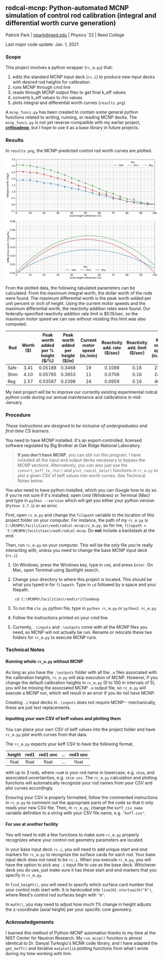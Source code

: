 ## rodcal-mcnp: Python-automated MCNP simulation of control rod calibration (integral and differential worth curve generation) 

Patrick Park | <ppark@reed.edu> | Physics '22 | Reed College

Last major code update: Jan. 1, 2021

### Scope

This project involves a python wrapper (`rc_m.py`) that:
1. edits the standard MCNP input deck (`rc.i`) to produce new input decks with desired rod heights for calibration
2. runs MCNP through cmd line
3. reads through MCNP output files to get final k_eff values
4. converts k_eff values to rho values 
5. plots integral and differential worth curves (`results.png`)

A `mcnp_funcs.py` has been created to contain some general python functions related to writing, running, or reading MCNP decks. 
The `mcnp_funcs.py` is not yet reverse-compatible with my earlier project, [**critloadexp**](https:/github.com/patrickpark910/critloadexp),
but I hope to use it as a base library in future projects.

### Results 

In `results.png`, the MCNP-predicted control rod worth curves are plotted. 

![Result figure produced](https://github.com/patrickpark910/rodcal-mcnp/blob/main/results_rho.png?raw=true)

From the plotted data, the following tabulated parameters can be calculated. From the maximum integral worth, the dollar worth of the rods were found. The maximum differential worth is the peak worth added per unit percent or inch of height. Using the current motor speeds and the maximum differential worth, the reactivity addition rates were found. Our federally-specified reactivity addition rate limit is $0.16/sec, so the maximum motor speed we can use without violating this limit was also computed.

| Rod  | Worth ($)         | Peak worth added per % height ($/%) | Peak worth added per height ($/in) | Current motor speed (in./min)  | Reactivity add. rate ($/sec) | Reactivity add. limit ($/sec) | Max motor speed (in./min) |
| ---- | :-----------------: | :----------------------------------: | :---------------------------------: | :--------------------------------: | :--------------------------------: | :------------------------:| :------------------------: |
| Safe | 3.41 | 0.05188                | 0.3468                | 19    | 0.1098  | 0.16        | 27.68        |
| Shim | 4.10 | 0.05765                | 0.3853                | 11    | 0.0706  | 0.16         | 24.91        |
| Reg  | 2.57 | 0.03587                | 0.2398                | 24    | 0.0959  | 0.16         | 40.04       |

My next project will be to improve our currently existing experimental rodcal python code during our annual maintenance and calibrations in mid-January.

### Procedure

*These instructions are designed to be inclusive of undergraduates and first-time CS learners.*

You need to have MCNP installed. It's an export-controlled, licensed software regulated by Big Brother at Oak Ridge National Laboratory.

> **If you don't have MCNP**, you can still run this program. I have included all the input and output decks necessary to bypass the MCNP sections.
> Alternatively, you can also just use the `convert_keff_to_rho()` and `plot_rodcal_data()` functions in `rc_m.py` to plot a given CSV of keff values into worth curves.
> See Technical Notes below.

You also need to have python installed, which you can Google how to do so. If you're not sure if it's installed, open cmd (Windows) or Terminal (Mac) and type in `python --version`
which will get you either your python version (`Python 3.7.1`) or an error.

First, open `rc_m.py` and change the `filepath` variable to the location of this project folder on your computer. 
For instance, the path of my `rc_m.py` is `C:\MCNP6\facilities\reed\rodcal-mcnp\rc_m.py`, so for me, `filepath = 'C:\MCNP6\facilities\reed\rodcal-mcnp`. Do **not** include a backslash at the end.

Then, run `rc_m.py` on your computer. This will be the only file you're really interacting with, unless you need to change the base MCNP input deck (`rc.i`).

1. On Windows, press the Windows key, type in `cmd`, and press `Enter`. On Mac, open Terminal using Spotlight search.
2. Change your directory to where this project is located. This should be what you typed in for `filepath`. Type in `cd` followed by a space and your filepath.
    
        cd C:\MCNP6\facilities\reed\critloadexp
    
3. To run the `cle.py` python file, type in `python rc_m.py` or `python3 rc_m.py`.
4. Follow the instructions printed on your cmd line. 
5. Currently, `.\inputs` and `.\outputs` come with all the MCNP files you need, so MCNP will not actually be run. 
Rename or relocate these two folders for `rc_m.py` to execute MCNP runs. 
### Technical Notes

#### Running whole `rc_m.py` without MCNP
As long as you have the `.\outputs` folder with all the `.o` files associated with the calibration heights, `rc_m.py` will skip execution of MCNP. 
However, if you change the default calibration heights in `rc_m.py` (0 to 100 in intervals of 5), you will be missing the associated MCNP `.o` output file,
so `rc_m.py` will execute a MCNP run, which will result in an error if you do not have MCNP.

Creating `.i` input decks in `.\inputs` does not require MCNP-- mechanically, these are just text replacements.

#### Inputting your own CSV of keff values and plotting them
You can place your own CSV of keff values into the project folder and have `rc_m.py` plot worth curves from that data. 

The `rc_m.py` expects your keff CSV to have the following format, 

| height | rod1 | rod1 unc | ... | rod3 unc|
|:---:|:---:|:---:|---|:---:|
| float | float | float | ... | float |

with up to 3 rods, where `rod#` is your rod name in lowercase, e.g. `shim`, and associated uncertainties, e.g. `shim unc`. 
The `rc_m.py` calculation and plotting functions will automatically recognize your rod names from your CSV and plot curves accordingly.

Ensuring your CSV is properly formatted, follow the commented instructions in `rc_m.py` to comment out the appropriate parts of the code so that it only reads your new CSV file. 
Then, in `rc_m.py`, change the `keff_csv_name` variable definition to a string with your CSV file name, e.g. `"keff.csv"`.

#### For use at another facility

You will need to edit a few functions to make sure `rc_m.py` properly recognizes where your control rod geometry parameters are located.

In your base input deck `rc.i`, you will need to add unique start and end markers for `rc_m.py` to recognize the surface cards for each rod. 
Your base input deck does not need to be `rc.i`. When you execute `rc_m.py`, you will have the option to pick any `.i` input file to use as the base deck.
Whichever deck you do use, just make sure it has these start and end markers that you specify in `rc_m.py`.

In `find_height()`, you will need to specify which surface card number that your control rods start with. 
It is hardcoded into `line[0].startswith("8")`, where Reed's control rod surfaces begin with `"8"`.

In `math()`, you may need to adjust how much 1% change in height adjusts the z-coordinate (axial height) per your specific core geometry.

### Acknowledgements

I learned this method of Python-MCNP automation thanks to my time at the NIST Center for Neutron Research. 
My `run_mcnp()` function is almost identical to Dr. Danyal Turkoglu's NCNR code library, and 
I have adapted the `get_keff()` and iterative `matplotlib` plotting functions from what I wrote during my time working with him.
